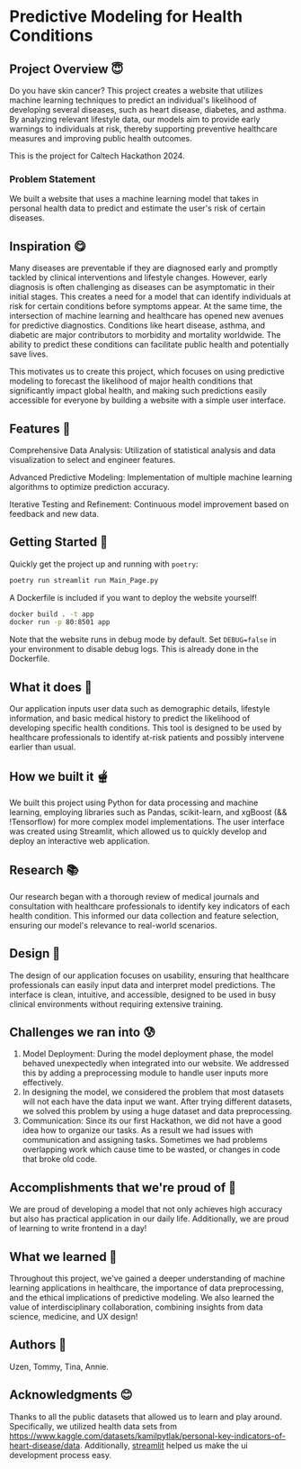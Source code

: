 # Predictive Modeling for Health Conditions
## Project Overview 😇
Do you have skin cancer? This project creates a website that utilizes machine learning techniques to predict an individual's likelihood of developing several diseases, such as heart disease, diabetes, and asthma. By analyzing relevant lifestyle data, our models aim to provide early warnings to individuals at risk, thereby supporting preventive healthcare measures and improving public health outcomes. 

This is the project for Caltech Hackathon 2024. 

### Problem Statement
We built a website that uses a machine learning model that takes in personal health data to predict and estimate the user's risk of certain diseases. 

## Inspiration 😋

Many diseases are preventable if they are diagnosed early and promptly tackled by clinical interventions and lifestyle changes. However, early diagnosis is often challenging as diseases can be asymptomatic in their initial stages. This creates a need for a model that can identify individuals at risk for certain conditions before symptoms appear. At the same time, the intersection of machine learning and healthcare has opened new avenues for predictive diagnostics. Conditions like heart disease, asthma, and diabetic are major contributors to morbidity and mortality worldwide. The ability to predict these conditions can facilitate public health and potentially save lives. 

This motivates us to create this project, which focuses on using predictive modeling to forecast the likelihood of major health conditions that significantly impact global health, and making such predictions easily accessible for everyone by building a website with a simple user interface. 

## Features 🤩
Comprehensive Data Analysis: Utilization of statistical analysis and data visualization to select and engineer features. 

Advanced Predictive Modeling: Implementation of multiple machine learning algorithms to optimize prediction accuracy.

Iterative Testing and Refinement: Continuous model improvement based on feedback and new data.

## Getting Started 🫥
Quickly get the project up and running with `poetry`:
```bash
poetry run streamlit run Main_Page.py
```

A Dockerfile is included if you want to deploy the website yourself!

```bash
docker build . -t app
docker run -p 80:8501 app
```

Note that the website runs in debug mode by default.
Set `DEBUG=false` in your environment to disable debug logs.
This is already done in the Dockerfile.

## What it does 🤔
Our application inputs user data such as demographic details, lifestyle information, and basic medical history to predict the likelihood of developing specific health conditions. 
This tool is designed to be used by healthcare professionals to identify at-risk patients and possibly intervene earlier than usual. 

## How we built it 🫕
We built this project using Python for data processing and machine learning, employing libraries such as Pandas, scikit-learn, and xgBoost (&& !Tensorflow) for more complex model implementations. The user interface was created using Streamlit, which allowed us to quickly develop and deploy an interactive web application.

## Research 📚
Our research began with a thorough review of medical journals and consultation with healthcare professionals to identify key indicators of each health condition. 
This informed our data collection and feature selection, ensuring our model's relevance to real-world scenarios.

## Design 🍡
The design of our application focuses on usability, ensuring that healthcare professionals can easily input data and interpret model predictions. The interface is clean, intuitive, and accessible, designed to be used in busy clinical environments without requiring extensive training.

## Challenges we ran into 😰
1. Model Deployment: During the model deployment phase, the model behaved unexpectedly when integrated into our website. We addressed this by adding a preprocessing module to handle user inputs more effectively. 
2. In designing the model, we considered the problem that most datasets will not each have the data input we want. After trying different datasets, we solved this problem by using a huge dataset and data preprocessing.
3. Communication: Since its our first Hackathon, we did not have a good idea how to organize our tasks. As a result we had issues with communication and assigning tasks. Sometimes we had problems overlapping work which cause time to be wasted, or changes in code that broke old code.

## Accomplishments that we're proud of 🥲
We are proud of developing a model that not only achieves high accuracy but also has practical application in our daily life.
Additionally, we are proud of learning to write frontend in a day!

## What we learned 🤗
Throughout this project, we've gained a deeper understanding of machine learning applications in healthcare, the importance of data preprocessing, and the ethical implications of predictive modeling. We also learned the value of interdisciplinary collaboration, combining insights from data science, medicine, and UX design! 

## Authors 🫡
Uzen, Tommy, Tina, Annie.

## Acknowledgments 😊
Thanks to all the public datasets that allowed us to learn and play around. Specifically, we utilized health data sets from 
https://www.kaggle.com/datasets/kamilpytlak/personal-key-indicators-of-heart-disease/data. 
Additionally, [streamlit](https://streamlit.io/) helped us make the ui development process easy.

